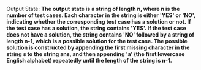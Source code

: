 Output State: **The output state is a string of length n, where n is the number of test cases. Each character in the string is either 'YES' or 'NO', indicating whether the corresponding test case has a solution or not. If the test case has a solution, the string contains 'YES'. If the test case does not have a solution, the string contains 'NO' followed by a string of length n-1, which is a possible solution for the test case. The possible solution is constructed by appending the first missing character in the string s to the string ans, and then appending 'a' (the first lowercase English alphabet) repeatedly until the length of the string is n-1.**